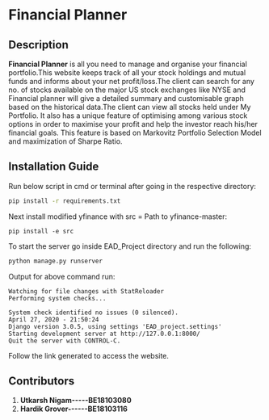 # Financial Planner

## Description
**Financial Planner** is all you need to manage and organise your financial portfolio.This website keeps track of all your stock holdings and mutual funds and informs about your net profit/loss.The client can search for any no. of  stocks available on the major US stock exchanges like NYSE and Financial planner will give a detailed summary and customisable graph based on the historical data.The client can view all stocks held under My Portfolio. It also has a unique feature of optimising among various stock options in order to maximise your profit and help the investor reach his/her financial goals. This feature is based on Markovitz Portfolio Selection Model and maximization of Sharpe Ratio.

## Installation Guide
Run below script in cmd or terminal after going in the respective directory:
```bash
pip install -r requirements.txt
```
Next install modified yfinance with src = Path to yfinance-master:
```
pip install -e src
```
To start the server go inside EAD_Project directory and run the following:
```bash
python manage.py runserver
```
Output for above command run:
```
Watching for file changes with StatReloader
Performing system checks...

System check identified no issues (0 silenced).
April 27, 2020 - 21:50:24
Django version 3.0.5, using settings 'EAD_project.settings'
Starting development server at http://127.0.0.1:8000/
Quit the server with CONTROL-C.
```
Follow the link generated to access the website.

## Contributors
1. **Utkarsh Nigam-----BE18103080**
2. **Hardik Grover------BE18103116**

